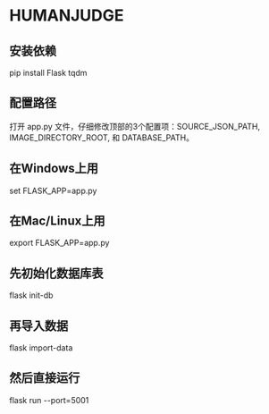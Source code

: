 # HUMANJUDGE
## 安装依赖
pip install Flask tqdm

## 配置路径
打开 app.py 文件，仔细修改顶部的3个配置项：SOURCE_JSON_PATH, IMAGE_DIRECTORY_ROOT, 和 DATABASE_PATH。

## 在Windows上用 
set FLASK_APP=app.py
## 在Mac/Linux上用 
export FLASK_APP=app.py


## 先初始化数据库表
flask init-db
## 再导入数据
flask import-data

## 然后直接运行
flask run --port=5001